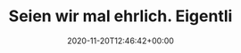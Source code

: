 ---
retweeted: false
source: <a href="https://about.twitter.com/products/tweetdeck" rel="nofollow">TweetDeck</a>
entities:
  hashtags: []
  symbols: []
  user_mentions: []
  urls:
  - url: https://t.co/wYlGVCiHzw
    expanded_url: https://twitter.com/baschtdotcom/status/1329761583921303553
    display_url: twitter.com/baschtdotcom/s…
    indices:
    - '90'
    - '113'
display_text_range:
- '0'
- '113'
favorite_count: '0'
id_str: '1329768127635337217'
truncated: false
retweet_count: '0'
id: '1329768127635337217'
possibly_sensitive: false
created_at: Fri Nov 20 12:46:42 +0000 2020
favorited: false
full_text: |-
  Seien wir mal ehrlich.
  Eigentlich hätte ich direkt ein halbes Kilo Mandeln machen können.
lang: de
quote_url: https://twitter.com/baschtdotcom/status/1329761583921303553
tags:
- pesos:twitter
date: '2020-11-20T12:46:42+00:00'
src: https://twitter.com/bascht/status/1329768127635337217
original_url: https://twitter.com/bascht/status/1329768127635337217
type: twitter_tweet
text: |-
  Seien wir mal ehrlich.
  Eigentlich hätte ich direkt ein halbes Kilo Mandeln machen können.
title: |-
  Seien wir mal ehrlich.
  Eigentli

---